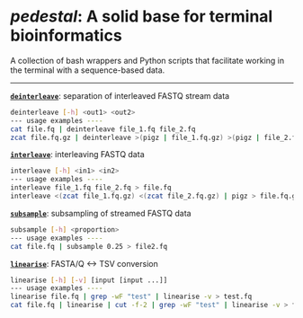 # *pedestal*: A solid base for terminal bioinformatics

A collection of bash wrappers and Python scripts that facilitate working in the terminal with a sequence-based data.

---

[**`deinterleave`**](deinterleave): separation of interleaved FASTQ stream data

```bash
deinterleave [-h] <out1> <out2>
--- usage examples ----
cat file.fq | deinterleave file_1.fq file_2.fq
zcat file.fq.gz | deinterleave >(pigz | file_1.fq.gz) >(pigz | file_2.fq.gz)
```

[**`interleave`**](interleave): interleaving FASTQ data

```bash
interleave [-h] <in1> <in2>
--- usage examples ----
interleave file_1.fq file_2.fq > file.fq
interleave <(zcat file_1.fq.gz) <(zcat file_2.fq.gz) | pigz > file.fq.gz
```

[**`subsample`**](subsample): subsampling of streamed FASTQ data

```bash
subsample [-h] <proportion>
--- usage examples ----
cat file.fq | subsample 0.25 > file2.fq
```

[**`linearise`**](linearise): FASTA/Q <-> TSV conversion

```bash
linearise [-h] [-v] [input [input ...]]
--- usage examples ----
linearise file.fq | grep -wF "test" | linearise -v > test.fq
cat file.fq | linearise | cut -f-2 | grep -wF "test" | linearise -v > test.fa
```
